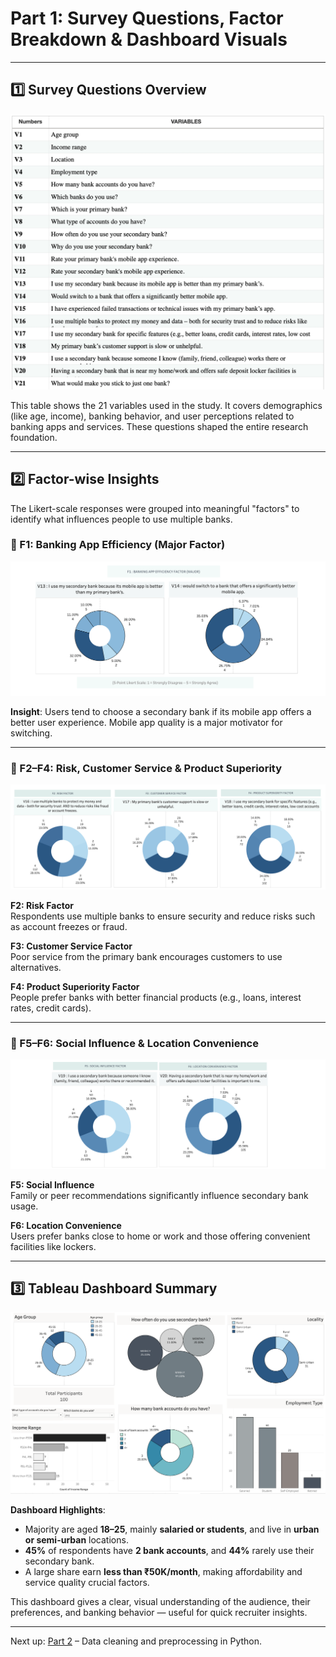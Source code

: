 # Part 1: Survey Questions, Factor Breakdown & Dashboard Visuals

---

## 1️⃣ Survey Questions Overview

<p align="center">
  <img src="../images/questions-figure.png" alt="Survey Questions" width="700"/>
</p>


This table shows the 21 variables used in the study. It covers demographics (like age, income), banking behavior, and user perceptions related to banking apps and services. These questions shaped the entire research foundation.

---

## 2️⃣ Factor-wise Insights

The Likert-scale responses were grouped into meaningful "factors" to identify what influences people to use multiple banks.

### 🔹 F1: Banking App Efficiency (Major Factor)

<center>

![F1](../images/factor1.png)

</center>

**Insight**: Users tend to choose a secondary bank if its mobile app offers a better user experience. Mobile app quality is a major motivator for switching.

---

### 🔹 F2–F4: Risk, Customer Service & Product Superiority

<center>

![F2-F4](../images/factor234.png)

</center>

**F2: Risk Factor**  
Respondents use multiple banks to ensure security and reduce risks such as account freezes or fraud.

**F3: Customer Service Factor**  
Poor service from the primary bank encourages customers to use alternatives.

**F4: Product Superiority Factor**  
People prefer banks with better financial products (e.g., loans, interest rates, credit cards).

---

### 🔹 F5–F6: Social Influence & Location Convenience

<center>

![F5-F6](../images/factor56.png)

</center>

**F5: Social Influence**  
Family or peer recommendations significantly influence secondary bank usage.

**F6: Location Convenience**  
Users prefer banks close to home or work and those offering convenient facilities like lockers.

---

## 3️⃣ Tableau Dashboard Summary

<center>

![Dashboard](../images/dashboard.png)

</center>

**Dashboard Highlights**:

- Majority are aged **18–25**, mainly **salaried or students**, and live in **urban or semi-urban** locations.
- **45%** of respondents have **2 bank accounts**, and **44%** rarely use their secondary bank.
- A large share earn **less than ₹50K/month**, making affordability and service quality crucial factors.

This dashboard gives a clear, visual understanding of the audience, their preferences, and banking behavior — useful for quick recruiter insights.

---

Next up: [Part 2](../part2_python_cleaning/) – Data cleaning and preprocessing in Python.

